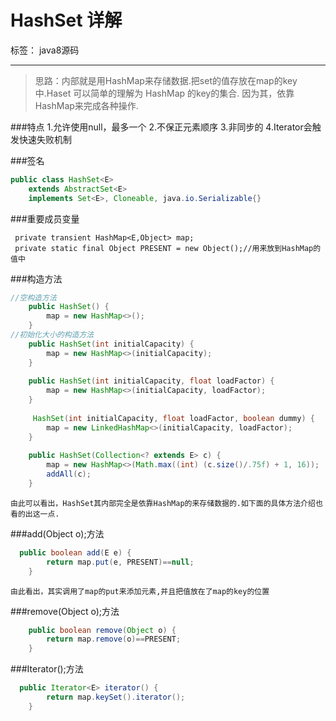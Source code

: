 ﻿# HashSet 详解

标签： java8源码

---

> 思路：内部就是用HashMap来存储数据.把set的值存放在map的key中.Haset 可以简单的理解为 HashMap 的key的集合. 因为其，依靠HashMap来完成各种操作.

###特点
    1.允许使用null，最多一个
    2.不保正元素顺序
    3.非同步的
    4.Iterator会触发快速失败机制

###签名
```java
public class HashSet<E>
    extends AbstractSet<E>
    implements Set<E>, Cloneable, java.io.Serializable{}
```

###重要成员变量
    
     private transient HashMap<E,Object> map;
     private static final Object PRESENT = new Object();//用来放到HashMap的值中

###构造方法
```java
//空构造方法
    public HashSet() {
        map = new HashMap<>();
    }
//初始化大小的构造方法    
    public HashSet(int initialCapacity) {
        map = new HashMap<>(initialCapacity);
    }
    
    public HashSet(int initialCapacity, float loadFactor) {
        map = new HashMap<>(initialCapacity, loadFactor);
    }
    
     HashSet(int initialCapacity, float loadFactor, boolean dummy) {
        map = new LinkedHashMap<>(initialCapacity, loadFactor);
    }
    
    public HashSet(Collection<? extends E> c) {
        map = new HashMap<>(Math.max((int) (c.size()/.75f) + 1, 16));
        addAll(c);
    }
```

`由此可以看出，HashSet其内部完全是依靠HashMap的来存储数据的.如下面的具体方法介绍也看的出这一点.`

###add(Object o);方法
```java
  public boolean add(E e) {
        return map.put(e, PRESENT)==null;
    }
```
`由此看出，其实调用了map的put来添加元素,并且把值放在了map的key的位置`

###remove(Object o);方法
```java
    public boolean remove(Object o) {
        return map.remove(o)==PRESENT;
    }
```

###Iterator();方法
```java
  public Iterator<E> iterator() {
        return map.keySet().iterator();
    }
```











